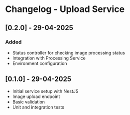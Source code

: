 # Changelog - Upload Service

## [0.2.0] - 29-04-2025
### Added
- Status controller for checking image processing status
- Integration with Processing Service
- Environment configuration

## [0.1.0] - 29-04-2025
- Initial service setup with NestJS
- Image upload endpoint
- Basic validation
- Unit and integration tests